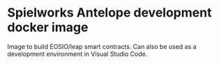 # Spielworks Antelope development docker image

Image to build EOSIO/leap smart contracts. Can also be used as a development
environment in Visual Studio Code.
